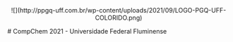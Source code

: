 <center>![](http://ppgq-uff.com.br/wp-content/uploads/2021/09/LOGO-PGQ-UFF-COLORIDO.png)</center>

# CompChem 2021 - Universidade Federal Fluminense